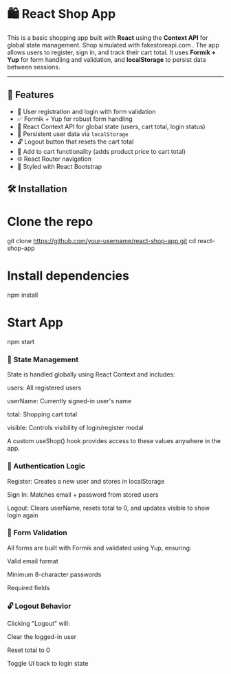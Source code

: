 # 🛍️ React Shop App

This is a basic shopping app built with **React** using the **Context API** for global state management.
Shop simulated with fakestoreapi.com .
The app allows users to register, sign in, and track their cart total.
It uses **Formik + Yup** for form handling and validation, and **localStorage** to persist data between sessions.

---

## 🚀 Features

- 🔐 User registration and login with form validation
- ✅ Formik + Yup for robust form handling
- 🧠 React Context API for global state (users, cart total, login status)
- 💾 Persistent user data via `localStorage`
- 🔓 Logout button that resets the cart total
- 🛒 Add to cart functionality (adds product price to cart total)
- 🌐 React Router navigation
- 💅 Styled with React Bootstrap


## 🛠️ Installation

# Clone the repo
git clone https://github.com/your-username/react-shop-app.git
cd react-shop-app

# Install dependencies
npm install

# Start App
npm start

### 🧠 State Management

State is handled globally using React Context and includes:

users: All registered users

userName: Currently signed-in user's name
 
total: Shopping cart total

visible: Controls visibility of login/register modal

A custom useShop() hook provides access to these values anywhere in the app.


### 🔐 Authentication Logic

Register: Creates a new user and stores in localStorage

Sign In: Matches email + password from stored users

Logout: Clears userName, resets total to 0, and updates visible to show login again

### 🧰 Form Validation

All forms are built with Formik and validated using Yup, ensuring:

Valid email format

Minimum 8-character passwords

Required fields

### 🔓 Logout Behavior

Clicking "Logout" will:

Clear the logged-in user

Reset total to 0

Toggle UI back to login state

